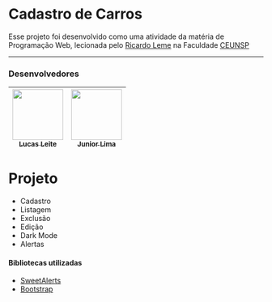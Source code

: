 <h1>  Cadastro de Carros </h1>
<p>Esse projeto foi desenvolvido como uma atividade da matéria de Programação Web, lecionada pelo <a href="https://github.com/ricardoleme">Ricardo Leme</a> na Faculdade <a href="https://www.ceunsp.edu.br/aluno/">CEUNSP</a></p> 

----
<h3> ️Desenvolvedores</h3>
<div>



| [<img src="https://avatars2.githubusercontent.com/u/49835617?s=460&u=5ff7b08380f4e61c157e891931a0e2056a40fad2&v=4" width="100px;"/><br /><sub><b>Lucas Leite</b></sub>](http://juandavidherrera.com/en)<br  /> | [<img src="https://avatars2.githubusercontent.com/u/73672670?s=460&u=cba01b07c5547b237f55cefd09f6e3cc98fc52de&v=4" width="100px;"/><br /><sub><b>Junior Lima</b></sub>](http://co.linkedin.com/in/alejandronanez/)<br  />|
| :-----------------------------------------------------------------------------------------------------------------------------------------------------------------: | :-----------------------------------------------------------------------------------------------------------------------------------------------------------------------: |

</div>
<h1 >Projeto</h1>
<ul>
  <li>Cadastro</li>
<li>Listagem</li>
<li>Exclusão</li>
<li>Edição</li>
<li>Dark Mode</li>
<li>Alertas</li>
</ul>
<div>
<h4>Bibliotecas utilizadas</h4>
  <ul>
  <li><a href="https://sweetalert2.github.io/">SweetAlerts</a><br></li>
  <li><a href="https://getbootstrap.com/">Bootstrap</a></li>
  </ul>
</div>

